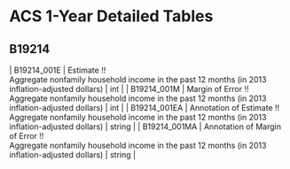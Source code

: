 # ACS 1-Year Detailed Tables

## B19214

| B19214_001E | Estimate !!<br>Aggregate nonfamily household income in the past 12 months (in 2013 inflation-adjusted dollars) | int |
| B19214_001M | Margin of Error !!<br>Aggregate nonfamily household income in the past 12 months (in 2013 inflation-adjusted dollars) | int |
| B19214_001EA | Annotation of Estimate !!<br>Aggregate nonfamily household income in the past 12 months (in 2013 inflation-adjusted dollars) | string |
| B19214_001MA | Annotation of Margin of Error !!<br>Aggregate nonfamily household income in the past 12 months (in 2013 inflation-adjusted dollars) | string |

